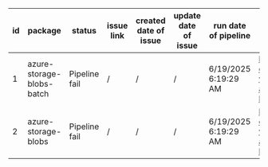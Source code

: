 
| id | package | status | issue link | created date of issue | update date of issue | run date of pipeline | pipeline run link |
|----|---------|--------|------------|-----------------------|----------------------| ---------------------| ----------------- |
| 1 | azure-storage-blobs-batch | Pipeline fail | / | / | / | 6/19/2025 6:19:29 AM | https://dev.azure.com/v-qzhong-dotnet/content-validation-automation/_build/results?buildId=5 |
| 2 | azure-storage-blobs | Pipeline fail | / | / | / | 6/19/2025 6:19:29 AM | https://dev.azure.com/v-qzhong-dotnet/content-validation-automation/_build/results?buildId=5 |